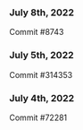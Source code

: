 ### July 8th, 2022

Commit #8743

### July 5th, 2022

Commit #314353


### July 4th, 2022

Commit #72281
